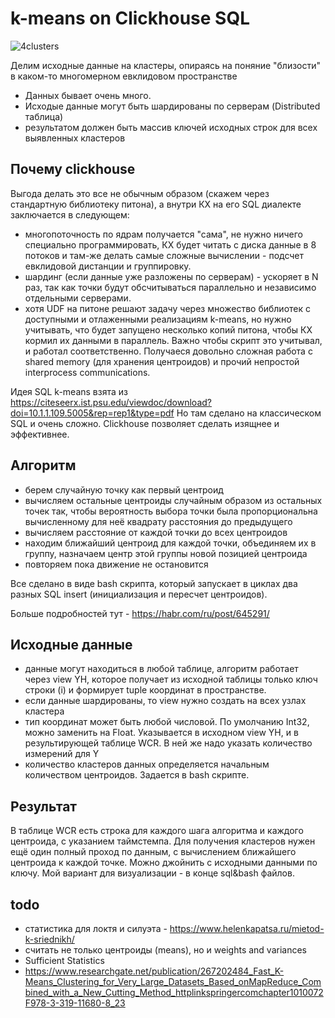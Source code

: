 # k-means on Clickhouse SQL 


![4clusters](https://github.com/bvt123/clickhouse-k-means/raw/main/4clusters.png?raw=true)

 Делим исходные данные на кластеры, опираясь на поняние "близости" в каком-то многомерном евклидовом пространстве

 - Данных бывает очень много.
 - Исходые данные могут быть шардированы по серверам (Distributed таблица)
 - результатом должен быть массив ключей исходных строк для всех выявленных кластеров
 
## Почему clickhouse
 Выгода делать это все не обычным образом (скажем через стандартную библиотеку питона), а внутри КХ на его SQL диалекте заключается в следующем:
- многопоточность по ядрам получается "сама", не нужно ничего специально программировать, КХ будет читать с диска данные в 8 потоков и там-же делать самые сложные вычислении - подсчет евклидовой дистанции и группировку.
- шардинг (если данные уже разложены по серверам) - ускоряет в N раз, так как точки будут обсчитываться  параллельно  и независимо отдельными серверами.
- хотя UDF на питоне решают задачу через множество библиотек с доступными и отлаженными реализациям k-means, но нужно учитывать, что будет запущено несколько копий питона, чтобы КХ кормил их данными в параллель. Важно чтобы скрипт это учитывал, и работал соответственно.  Получаеся довольно сложная работа с shared memory (для хранения центроидов) и прочий непростой interprocess communications.

Идея SQL k-means взята из https://citeseerx.ist.psu.edu/viewdoc/download?doi=10.1.1.109.5005&rep=rep1&type=pdf Но там сделано на классическом SQL и очень сложно.  Clickhouse позволяет сделать изящнее и эффективнее.

## Алгоритм

- берем случайную точку как первый центроид
- вычисляем остальные центроиды случайным образом из остальных точек так, чтобы вероятность выбора точки была пропорциональна вычисленному для неё квадрату расстояния до предыдущего
- вычисляем расстояние от каждой точки до всех центроидов
- находим ближайший центроид для каждой точки, объединяем их в группу, назначаем центр этой группы новой позицией центроида
- повторяем пока движение не остановится

Все сделано в виде bash скрипта, который запускает в циклах два разных SQL insert (инициализация и пересчет центроидов).

Больше подробностей тут - https://habr.com/ru/post/645291/

## Исходные данные

- данные могут находиться в любой таблице, алгоритм работает через view YH, которое получает из исходной таблицы только ключ строки (i) и формирует tuple координат в пространстве.  
- если данные шардированы, то view нужно создать на всех узлах кластера
- тип координат может быть любой числовой. По умолчанию Int32, можно заменить на Float. Указывается в исходном view YH, и в результирующей таблице WCR. В ней же надо указать количество измерений для Y 
- количество кластеров данных определяется начальным количеством центроидов.  Задается в bash скрипте.

## Результат

В таблице WCR  есть строка для каждого шага алгоритма и каждого центроида, с указанием таймстемпа.  Для получения кластеров нужен ещё один полный проход по данным, с вычислением ближайшего центроида к каждой точке. Можно джойнить с исходными данными по ключу. Мой вариант для визуализации - в конце sql&bash файлов. 

## todo

- статистика для локтя и силуэта - https://www.helenkapatsa.ru/mietod-k-sriednikh/
- считать не только центроиды (means), но и weights and variances 
- Sufficient Statistics
- https://www.researchgate.net/publication/267202484_Fast_K-Means_Clustering_for_Very_Large_Datasets_Based_onMapReduce_Combined_with_a_New_Cutting_Method_httplinkspringercomchapter1010072F978-3-319-11680-8_23

